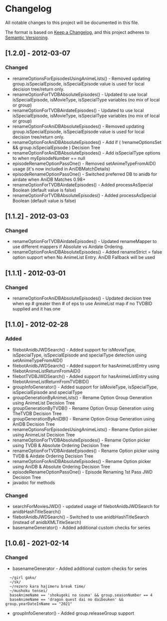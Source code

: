# Changelog
All notable changes to this project will be documented in this file.

The format is based on [Keep a Changelog](https://keepachangelog.com/en/1.0.0/),
and this project adheres to [Semantic Versioning](https://semver.org/spec/v2.0.0.html).

## [1.2.0] - 2012-03-07
### Changed
- renameOptionsForEpisodesUsingAnimeLists() - Removed updating group.isSpecialEpisode, isSpecialEpisode value is used for local decision tree/return only.
- renameOptionForTVDBAbsoluteEpisodes() - Updated to use local isSpecialEpisode, isMovieType, isSpecialType variables (no mix of local or group)
- renameOptionForTVDBAirdateEpisodes() - Updated to use local isSpecialEpisode, isMovieType, isSpecialType variables (no mix of local or group)
- renameOptionForAniDBAbsoluteEpisodes() - Removed updating group.isSpecialEpisode, isSpecialEpisode value is used for local decision tree/return only.
- renameOptionForAniDBAbsoluteEpisodes() - Add if ( !renameOptionsSet && group.isSpecialEpisode ) Decision Tree
- renameOptionForAniDBAbsoluteEpisodes() - Add isSpecialType options to when myEpisodeNumber == null
- episodeRenameOptionPassOne() - Removed setAnimeTypeFromAID() usage (it's now included in AniDBMatchDetails)
- episodeRenameOptionPassOne() - Switched preferred DB to anidb for airdate when AniDB Matches 0.98+
- renameOptionForTVDBAirdateEpisodes() - Added processAsSpecial Boolean (default value is false)
- renameOptionForTVDBAbsoluteEpisodes() - Added processAsSpecial Boolean (default value is false)

## [1.1.2] - 2012-03-03
### Changed
- renameOptionForTVDBAirdateEpisodes() - Updated renameMapper to use different mappers if Absolute vs Airdate Ordering.
- renameOptionForAniDBAbsoluteEpisodes() - Added renameStrict = false option support when  No AnimeList Entry. AniDB Fallback will be used

## [1.1.1] - 2012-03-01
### Changed
- renameOptionForAniDBAbsoluteEpisodes() - Updated decision tree when ep # greater then # of eps to use AnimeList map if no TVDBID supplied and it has one

## [1.1.0] - 2012-02-28
### Added
- filebotAnidbJWDSearch() - Added support for isMovieType, isSpecialType, isSpecialEpisode and specialType detection using setAnimeTypeFromAID()
- filebotAnidbJWDSearch() - Added support for hasAnimeListEntry using filebotAnimeListReturnFromAID()
- filebotTVDBJWDSearch() - Added support for hasAnimeListEntry using filebotAnimeListReturnFromTVDBID()
- groupInfoGenerator() - Added support for isMovieType, isSpecialType, isSpecialEpisode and specialType
- groupGenerationByAnimeLists() - Rename Option Group Generation using AnimeList Decision Tree
- groupGenerationByTVDB() - Rename Option Group Generation using TheTVDB Decision Tree
- groupGenerationByAniDB() - Rename Option Group Generation using AniDB Decision Tree
- renameOptionsForEpisodesUsingAnimeLists() - Rename Option picker using AnimeList Decision Tree
- renameOptionForTVDBAbsoluteEpisodes() - Rename Option picker using TVDB & Absolute Ordering Decision Tree
- renameOptionForTVDBAirdateEpisodes() -  Rename Option picker using TVDB & Airdate Ordering Decision Tree
- renameOptionForAniDBAbsoluteEpisodes() - Rename Option picker using AniDB & Absolute Ordering Decision Tree
- episodeRenameOptionPassOne() - Episode Renaming 1st Pass JWD Decision Tree
- javadoc for methods

### Changed
- searchForMoviesJWD() - updated usage of filebotAnidbJWDSearch for anidbHashTitleSearch()
- filebotAnidbJWDSearch() - Switched to use anidbHashTitleSearch (instead of anidbXMLTitleSearch)
- basenameGenerator() - Added additional custom checks for series


## [1.0.6] - 2021-02-14
### Changed
- basenameGenerator - Added additional custom checks for series
```
  ~/girl gaku/
  ~/sk/
  ~/rezero kara hajimeru break time/
  ~/mushoku tensei/
  baseAnimeName == 'shokugeki no souma' && group.seasonNumber == 4
  baseAnimeName == 'dragon quest dai no daibouken' && group.yearDateInName == "2021"
```
- groupInfoGenerator() - Added group.releaseGroup support